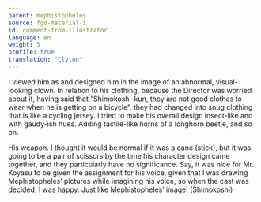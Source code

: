 ```yaml
---
parent: mephistopheles
source: fgo-material-i
id: comment-from-illustrator
language: en
weight: 5
profile: true
translation: "Clyton"
---
```


I viewed him as and designed him in the image of an abnormal, visual-looking clown. In relation to his clothing, because the Director was worried about it, having said that “Shimokoshi-kun, they are not good clothes to wear when he is getting on a bicycle”, they had changed into snug clothing that is like a cycling jersey. I tried to make his overall design insect-like and with gaudy-ish hues. Adding tactile-like horns of a longhorn beetle, and so on.

His weapon. I thought it would be normal if it was a cane (stick), but it was going to be a pair of scissors by the time his character design came together, and they particularly have no significance. Say, it was nice for Mr. Koyasu to be given the assignment for his voice, given that I was drawing Mephistopheles’ pictures while imagining his voice, so when the cast was decided, I was happy. Just like Mephistopheles’ image! (Shimokoshi)
